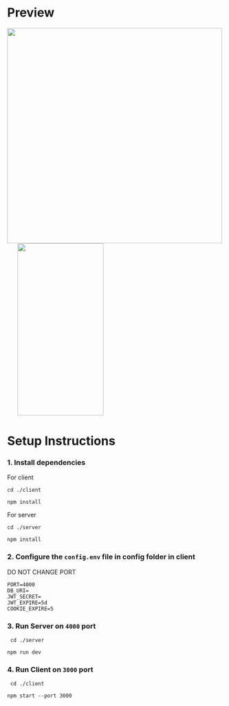 # Preview

  <img width="500px" src="https://github.com/divyamsharma822/twitter-lite/assets/54996898/74daa20b-a579-477b-9789-5d2274682ddf">
  &nbsp;&nbsp;&nbsp;&nbsp;&nbsp;
  <img width="200" height="400" src="https://github.com/divyamsharma822/twitter-lite/assets/54996898/ebe97cf5-a920-4610-8a70-4e925dc73082">
  
 # Setup Instructions
### 1. Install dependencies  
  For client
   ```
   cd ./client
   ```
   ```
   npm install
   ```
 For server
   ```
   cd ./server
   ```
   ```
   npm install
   ```

### 2. Configure the `config.env` file in config folder in client
 DO NOT CHANGE PORT
    
   ```
  PORT=4000
  DB_URI=
  JWT_SECRET=
  JWT_EXPIRE=5d
  COOKIE_EXPIRE=5
   ```
### 3. Run Server on `4000` port
  
  ```
   cd ./server
   ```
   ```
   npm run dev
   ```
### 4. Run Client on `3000` port
  
  ```
   cd ./client
   ```
   ```
   npm start --port 3000
   ```
